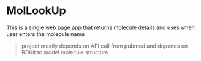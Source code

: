 # MolLookUp 
This is a single web page app that returns molecule details and uses when user enters the molecule name

> project mostly depends on API call from pubmed and depends on RDKit to model molecule structure.